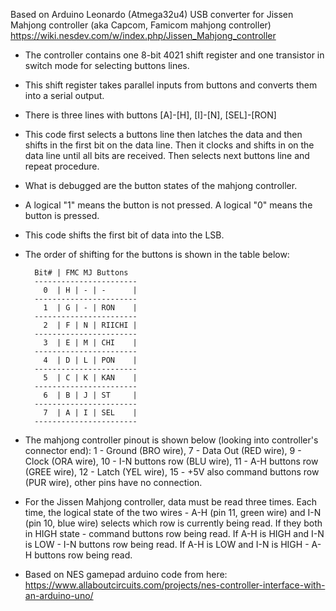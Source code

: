    Based on Arduino Leonardo (Atmega32u4) USB converter for
   Jissen Mahjong controller (aka Capcom, Famicom mahjong controller)
   https://wiki.nesdev.com/w/index.php/Jissen_Mahjong_controller

- The controller contains one 8-bit 4021 shift register and one transistor 
  in switch mode for selecting buttons lines.
- This shift register takes parallel inputs from buttons and converts them 
  into a serial output.
- There is three lines with buttons [A]-[H], [I]-[N], [SEL]-[RON]  
- This code first selects a buttons line then latches the data and then shifts 
  in the first bit on the data line. 
  Then it clocks and shifts in on the data line until all bits are received.
  Then selects next buttons line and repeat procedure.
- What is debugged are the button states of the mahjong controller.
- A logical "1" means the button is not pressed. A logical "0" means the button is
  pressed.
- This code shifts the first bit of data into the LSB.
- The order of shifting for the buttons is shown in the table below:

        Bit# | FMC MJ Buttons   
        -----------------------
          0  | H | - | -      |   
        -----------------------
          1  | G | - | RON    |   
        -----------------------
          2  | F | N | RIICHI |    
        -----------------------
          3  | E | M | CHI    |   
        -----------------------
          4  | D | L | PON    |   
        -----------------------
          5  | C | K | KAN    |   
        -----------------------
          6  | B | J | ST     |    
        -----------------------
          7  | A | I | SEL    |    
        -----------------------
        
- The mahjong controller pinout is shown below (looking into controller's
  connector end):
  1  - Ground (BRO wire),
  7  - Data Out (RED wire),
  9  - Clock (ORA wire),
  10 - I-N buttons row (BLU wire),
  11 - A-H buttons row (GREE wire),
  12 - Latch (YEL wire),
  15 - +5V also command buttons row (PUR wire),
  other pins have no connection.

- For the Jissen Mahjong controller, data must be read three times. Each time, 
  the logical state of the two wires - A-H (pin 11, green wire) and I-N (pin 10, blue wire)
  selects which row is currently being read. If they both in HIGH state - command buttons
  row being read. If A-H is HIGH and I-N is LOW - I-N buttons row being read.
  If A-H is LOW and I-N is HIGH - A-H buttons row being read.
- Based on NES gamepad arduino code from here:
  https://www.allaboutcircuits.com/projects/nes-controller-interface-with-an-arduino-uno/
